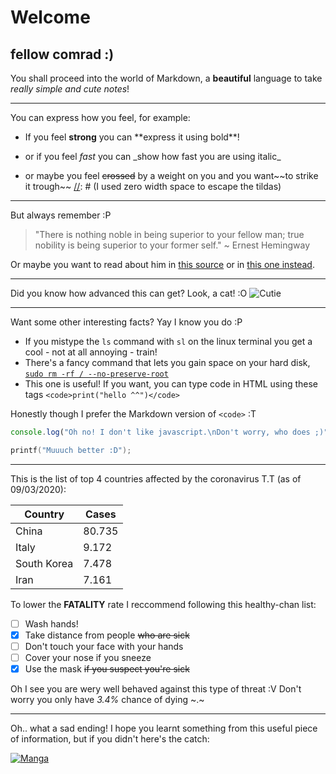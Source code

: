 # Welcome
## fellow comrad :)

You shall proceed into the world of Markdown,
a **beautiful** language to take _really simple and cute notes_!

---

You can express how you feel, for example:
- If you feel __strong__ you can \*\*express it using bold\*\*!
+ or if you feel *fast* you can \_show how fast you are using italic\_
* or maybe you feel ~~crossed~~ by a weight on you and you want ​~​~to strike it trough​~​~
[//]: # (I used zero width space to escape the tildas)

---

But always remember :P
> "There is nothing noble in being superior to your fellow man; true nobility is being superior to your former self."
> ~ Ernest Hemingway

Or maybe you want to read about him in [this source](https://en.wikipedia.org/wiki/Ernest_Hemingway "Don't click the other guy there :I") or in [this one instead](https://www.imdb.com/name/nm0002133/).

---

Did you know how advanced this can get?
Look, a cat! :O
![Cutie](https://i.imgur.com/DMoZgQ7.png "Oh no! I hope it works :C")

---

Want some other interesting facts? Yay I know you do :P
- If you mistype the `ls` command with `sl` on the linux terminal you get a cool - not at all annoying - train!
- There's a fancy command that lets you gain space on your hard disk, [`sudo rm -rf / --no-preserve-root`](# "~ara ara~ I hope you didn't try this <3")
- This one is useful! If you want, you can type code in HTML using these tags `<code>print("hello ^^")</code>`

Honestly though I prefer the Markdown version of `<code>` :T
```javascript
console.log("Oh no! I don't like javascript.\nDon't worry, who does ;)");
```
~~~c
printf("Muuuch better :D");
~~~

---

This is the list of top 4 countries affected by the coronavirus T.T (as of 09/03/2020):

| Country | Cases |
| ------- | ----- |
| China   | 80.735 |
| Italy | 9.172 |
| South Korea | 7.478 |
| Iran | 7.161 |

To lower the **FATALITY** rate I reccommend following this healthy-chan list:
- [ ] Wash hands!
- [x] Take distance from people ~~who are sick~~
- [ ] Don't touch your face with your hands
- [ ] Cover your nose if you sneeze
- [x] Use the mask ~~if you suspect you're sick~~

Oh I see you are wery well behaved against this type of threat :V
Don't worry you only have _3.4%_ chance of dying ~.~

---

Oh.. what a sad ending!
I hope you learnt something from this useful piece of information, but if you didn't here's the catch:

[![Manga](https://imgur.com/dXr4A59.png)](https://www.quora.com/Whats-wrong-with-being-a-weeb?share=1 "Manga is literature!")

[//]: # (Sources)
[//]: # (https://daringfireball.net/projects/markdown/syntax)
[//]: # (https://github.com/adam-p/markdown-here/wiki/Markdown-Cheatsheet)